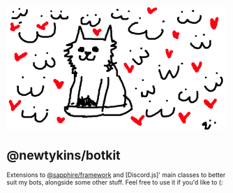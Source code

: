 ![](banner.png)

# @newtykins/botkit

Extensions to [@sapphire/framework](https://www.npmjs.com/package/@sapphire/framework) and [Discord.js]' main classes to better suit my bots, alongside some other stuff. Feel free to use it if you'd like to (:

